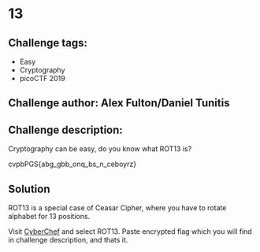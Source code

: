 # 13
## Challenge tags:
- Easy
- Cryptography
- picoCTF 2019

## Challenge author: Alex Fulton/Daniel Tunitis
## Challenge description:
Cryptography can be easy, do you know what ROT13 is? 

cvpbPGS{abg_gbb_onq_bs_n_ceboyrz}

## Solution
ROT13 is a special case of Ceasar Cipher, where you have to rotate alphabet for 13 positions.

Visit [CyberChef](https://cyberchef.org/) and select ROT13. Paste encrypted flag which you will find in challenge description, and thats it.

